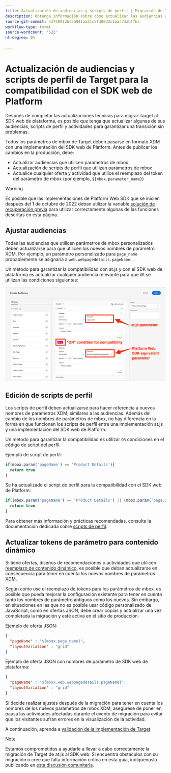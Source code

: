 ```yaml
---
title: Actualización de audiencias y scripts de perfil | Migración de Target de at.js 2.x al SDK web
description: Obtenga información sobre cómo actualizar las audiencias y los scripts de perfil de Adobe Target para su compatibilidad con el SDK web de Experience Platform.
source-git-commit: 43740912bc5a941aa21c5f38ed2c1aac74abffbc
workflow-type: tm+mt
source-wordcount: '522'
ht-degree: 0%

---
```


# Actualización de audiencias y scripts de perfil de Target para la compatibilidad con el SDK web de Platform

Después de completar las actualizaciones técnicas para migrar Target al SDK web de plataforma, es posible que tenga que actualizar algunas de sus audiencias, scripts de perfil y actividades para garantizar una transición sin problemas.

Todos los parámetros de mbox de Target deben pasarse en formato XDM con una implementación del SDK web de Platform. Antes de publicar los cambios en la producción, debe:

* Actualizar audiencias que utilicen parámetros de mbox
* Actualización de scripts de perfil que utilizan parámetros de mbox
* Actualice cualquier oferta y actividad que utilice el reemplazo del token del parámetro de mbox (por ejemplo, `${mbox.parameter_name}`)


>[!WARNING]
>
> Es posible que las implementaciones de Platform Web SDK que se inicien después del 1 de octubre de 2022 deban utilizar la variable [solución de recuperación previa](prefetch-workaround.md) para utilizar correctamente algunas de las funciones descritas en esta página.

## Ajustar audiencias

Todas las audiencias que utilicen parámetros de mbox personalizados deben actualizarse para que utilicen los nuevos nombres de parámetro XDM. Por ejemplo, un parámetro personalizado para `page_name` probablemente se asignaría a `web.webpagedetails.pageName`.

Un método para garantizar la compatibilidad con at.js y con el SDK web de plataforma es actualizar cualquier audiencia relevante para que `OR` se utilizan las condiciones siguientes:

![Cómo ver la actualización de una audiencia de Target para la compatibilidad con el SDK web de la plataforma](assets/target-audience-update.png)

## Edición de scripts de perfil

Los scripts de perfil deben actualizarse para hacer referencia a nuevos nombres de parámetros XDM, similares a las audiencias. Además del cambio de los nombres de parámetros de mbox, no hay diferencia en la forma en que funcionan los scripts de perfil entre una implementación at.js y una implementación del SDK web de Platform.

Un método para garantizar la compatibilidad es utilizar `OR` condiciones en el código de script del perfil.

Ejemplo de script de perfil:

```Javascript
if(mbox.param('pageName') == 'Product Details'){
  return true
}
```

Se ha actualizado el script de perfil para la compatibilidad con el SDK web de Platform:

```Javascript
if((mbox.param('pageName') == 'Product Details') || (mbox.param('page.webpagedetails.pageName') =='Product Details')){
  return true
}
```

Para obtener más información y prácticas recomendadas, consulte la documentación dedicada sobre [scripts de perfil](https://experienceleague.adobe.com/docs/target/using/audiences/visitor-profiles/profile-parameters.html).

## Actualizar tokens de parámetro para contenido dinámico

Si tiene ofertas, diseños de recomendaciones o actividades que utilicen [reemplazo de contenido dinámico](https://experienceleague.adobe.com/docs/target/using/experiences/offers/passing-profile-attributes-to-the-html-offer.html), es posible que deban actualizarse en consecuencia para tener en cuenta los nuevos nombres de parámetros XDM.

Según cómo use el reemplazo de tokens para los parámetros de mbox, es posible que pueda mejorar la configuración existente para tener en cuenta tanto los nombres de parámetro antiguos como los nuevos. Sin embargo, en situaciones en las que no es posible usar código personalizado de JavaScript, como en ofertas JSON, debe crear copias y actualizar una vez completada la migración y esté activa en el sitio de producción.

Ejemplo de oferta JSON:

```JSON
{
  "pageName" : "${mbox.page_name}",
  "layoutVariation" : "grid"
}
```

Ejemplo de oferta JSON con nombres de parámetro de SDK web de plataforma:

```JSON
{
  "pageName" : "${mbox.web.webpagedetails.pageName}",
  "layoutVariation" : "grid"
}
```

Si decide realizar ajustes después de la migración para tener en cuenta los nombres de los nuevos parámetros de mbox XDM, asegúrese de poner en pausa las actividades afectadas durante el evento de migración para evitar que los visitantes sufran errores en la visualización de la actividad.

A continuación, aprenda a [validación de la implementación de Target](validate.md).

>[!NOTE]
>
>Estamos comprometidos a ayudarle a llevar a cabo correctamente la migración de Target de at.js al SDK web. Si encuentra obstáculos con su migración o cree que falta información crítica en esta guía, indíquenoslo publicando en [esta discusión comunitaria](https://experienceleaguecommunities.adobe.com/t5/adobe-experience-platform-launch/tutorial-discussion-implement-adobe-experience-cloud-with-web/td-p/444996).